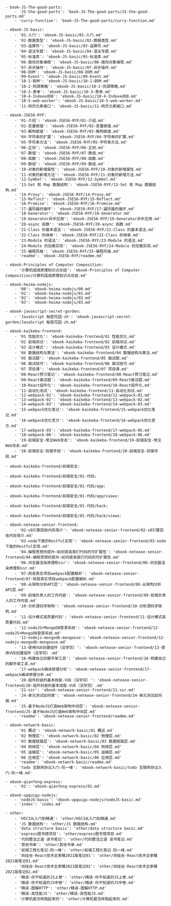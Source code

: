 
    - book-JS-The-good-parts:
        - 'JS-the-good-parts': 'book-JS-The-good-parts/JS-the-good-parts.md'
        - 'curry-function': 'book-JS-The-good-parts/curry-function.md'

    - ebook-JS-basic:
        - '01-入门': 'ebook-JS-basic/01-入门.md'
        - '02-数据类型': 'ebook-JS-basic/02-数据类型.md'
        - '03-运算符': 'ebook-JS-basic/03-运算符.md'
        - '04-语法专题': 'ebook-JS-basic/04-语法专题.md'
        - '05-标准库': 'ebook-JS-basic/05-标准库.md'
        - '06-面向对象编程': 'ebook-JS-basic/06-面向对象编程.md'
        - '07-异步操作': 'ebook-JS-basic/07-异步操作.md'
        - '08-DOM': 'ebook-JS-basic/08-DOM.md'
        - '09-Event': 'ebook-JS-basic/09-Event.md'
        - '10-1-BOM': 'ebook-JS-basic/10-1-BOM.md'
        - '10-2-同源策略': 'ebook-JS-basic/10-2-同源策略.md'
        - '10-3-表单': 'ebook-JS-basic/10-3-表单.md'
        - '10-4-IndexedDB': 'ebook-JS-basic/10-4-IndexedDB.md'
        - '10-5-web-worker': 'ebook-JS-basic/10-5-web-worker.md'
        - '11-网页元素接口': 'ebook-JS-basic/11-网页元素接口.md'

    - ebook-JSES6-RYF:
        - '01-介绍': 'ebook-JSES6-RYF/01-介绍.md'
        - '02-变量赋值': 'ebook-JSES6-RYF/02-变量赋值.md'
        - '03-解构赋值': 'ebook-JSES6-RYF/03-解构赋值.md'
        - '04-字符串的扩展': 'ebook-JSES6-RYF/04-字符串的扩展.md'
        - '05-字符串方法': 'ebook-JSES6-RYF/05-字符串方法.md'
        - '06-正则': 'ebook-JSES6-RYF/06-正则.md'
        - '07-数值': 'ebook-JSES6-RYF/07-数值.md'
        - '08-函数': 'ebook-JSES6-RYF/08-函数.md'
        - '09-数组': 'ebook-JSES6-RYF/09-数组.md'
        - '10-对象的新增属性': 'ebook-JSES6-RYF/10-对象的新增属性.md'
        - '11-对象的新增方法': 'ebook-JSES6-RYF/11-对象的新增方法.md'
        - '12-Symbol': 'ebook-JSES6-RYF/12-Symbol.md'
        - '13-Set 和 Map 数据结构': 'ebook-JSES6-RYF/13-Set 和 Map 数据结构.md'
        - '14-Proxy': 'ebook-JSES6-RYF/14-Proxy.md'
        - '15-Reflect': 'ebook-JSES6-RYF/15-Reflect.md'
        - '16-Promise': 'ebook-JSES6-RYF/16-Promise.md'
        - '17-遍历器的循环': 'ebook-JSES6-RYF/17-遍历器的循环.md'
        - '18-Generator': 'ebook-JSES6-RYF/18-Generator.md'
        - '19-Generator异步应用': 'ebook-JSES6-RYF/19-Generator异步应用.md'
        - '20-async 函数': 'ebook-JSES6-RYF/20-async 函数.md'
        - '21-Class 的基本语法': 'ebook-JSES6-RYF/21-Class 的基本语法.md'
        - '22-Class 的继承': 'ebook-JSES6-RYF/22-Class 的继承.md'
        - '23-Module 的语法': 'ebook-JSES6-RYF/23-Module 的语法.md'
        - '24-Module 的加载实现': 'ebook-JSES6-RYF/24-Module 的加载实现.md'
        - '25-编程风格': 'ebook-JSES6-RYF/25-编程风格.md'
        - 'readme': 'ebook-JSES6-RYF/readme.md'

    - ebook-Principles of Computer Composition:
        - '计算机组成原理知识点总结': 'ebook-Principles of Computer Composition/计算机组成原理知识点总结.md'

    - ebook-heima-nodejs:
        - '00': 'ebook-heima-nodejs/00.md'
        - '01': 'ebook-heima-nodejs/01.md'
        - '02': 'ebook-heima-nodejs/02.md'
        - '03': 'ebook-heima-nodejs/03.md'

    - ebook-javascript-secret-garden:
        - 'JavaScript 秘密花园-zh': 'ebook-javascript-secret-garden/JavaScript 秘密花园-zh.md'

    - ebook-kaikeba-frontend:
        - '01 性能优化': 'ebook-kaikeba-frontend/01 性能优化.md'
        - '02 前端测试': 'ebook-kaikeba-frontend/02 前端测试.md'
        - '03 设计模式': 'ebook-kaikeba-frontend/03 设计模式.md'
        - '04 数据结构与算法': 'ebook-kaikeba-frontend/04 数据结构与算法.md'
        - '05 面试题': 'ebook-kaikeba-frontend/05 面试题.md'
        - '06 面试技巧': 'ebook-kaikeba-frontend/06 面试技巧.md'
        - '07 项目课': 'ebook-kaikeba-frontend/07 项目课.md'
        - '08-React预习笔记': 'ebook-kaikeba-frontend/08-React预习笔记.md'
        - '09-React面试题': 'ebook-kaikeba-frontend/09-React面试题.md'
        - '10-React组件化': 'ebook-kaikeba-frontend/10-React组件化.md'
        - '11-自动化测试': 'ebook-kaikeba-frontend/11-自动化测试.md'
        - '12-webpack-01': 'ebook-kaikeba-frontend/12-webpack-01.md'
        - '13-webpack-02': 'ebook-kaikeba-frontend/13-webpack-02.md'
        - '14-webpack-03': 'ebook-kaikeba-frontend/14-webpack-03.md'
        - '15-webpack优化笔记': 'ebook-kaikeba-frontend/15-webpack优化笔记.md'
        - '16-webpack优化官方': 'ebook-kaikeba-frontend/16-webpack优化官方.md'
        - '17-webpack-05': 'ebook-kaikeba-frontend/17-webpack-05.md'
        - '18-webpack-06': 'ebook-kaikeba-frontend/18-webpack-06.md'
        - '19-前端安全-常见Web攻击': 'ebook-kaikeba-frontend/19-前端安全-常见Web攻击.md'
        - '20-前端安全-防御手段': 'ebook-kaikeba-frontend/20-前端安全-防御手段.md'

    - ebook-kaikeba-frontend/前端安全:

    - ebook-kaikeba-frontend/前端安全/01-代码:

    - ebook-kaikeba-frontend/前端安全/01-代码/app:

    - ebook-kaikeba-frontend/前端安全/01-代码/app/views:

    - ebook-kaikeba-frontend/前端安全/01-代码/hack:

    - ebook-kaikeba-frontend/前端安全/01-代码/hack/views:

    - ebook-netease-senior-frontend:
        - '02-v8引擎回收内存简介': 'ebook-netease-senior-frontend/02-v8引擎回收内存简介.md'
        - '03-node下面的Restful实现': 'ebook-netease-senior-frontend/03-node下面的Restful实现.md'
        - '04-编程思想的提升—如何提高我们代码的可扩展性': 'ebook-netease-senior-frontend/04-编程思想的提升—如何提高我们代码的可扩展性.md'
        - '06-浏览器渲染原理和ssr': 'ebook-netease-senior-frontend/06-浏览器渲染原理和ssr.md'
        - '07-网易真实项目webpack配置解析': 'ebook-netease-senior-frontend/07-网易真实项目webpack配置解析.md'
        - '08-从架构分析API层': 'ebook-netease-senior-frontend/08-从架构分析API层.md'
        - '09-前端负责人的工作内容': 'ebook-netease-senior-frontend/09-前端负责人的工作内容.md'
        - '10-分析源码学架构': 'ebook-netease-senior-frontend/10-分析源码学架构.md'
        - '11-设计模式高质量代码': 'ebook-netease-senior-frontend/11-设计模式高质量代码.md'
        - '12-nodeJS+MongoDB登录系统': 'ebook-netease-senior-frontend/12-nodeJS+MongoDB登录系统.md'
        - '12-nodejs-mongodb-mongoose': 'ebook-netease-senior-frontend/12-nodejs-mongodb-mongoose.md'
        - '13-使用VUE创建组件（没学完）': 'ebook-netease-senior-frontend/13-使用VUE创建组件（没学完）.md'
        - '16-构建自己的脚手架工具': 'ebook-netease-senior-frontend/16-构建自己的脚手架工具.md'
        - '17-webpack编译原理分析': 'ebook-netease-senior-frontend/17-webpack编译原理分析.md'
        - '20-组件封装的基本技能-VUE（没学完）': 'ebook-netease-senior-frontend/20-组件封装的基本技能-VUE（没学完）.md'
        - '21-ssr': 'ebook-netease-senior-frontend/21-ssr.md'
        - '24-单元测试如何做': 'ebook-netease-senior-frontend/24-单元测试如何做.md'
        - '25-基于NodeJS打造Web架构中间层': 'ebook-netease-senior-frontend/25-基于NodeJS打造Web架构中间层.md'
        - 'readme': 'ebook-netease-senior-frontend/readme.md'

    - ebook-network-basic:
        - '01 概述': 'ebook-network-basic/01 概述.md'
        - '02 物理层': 'ebook-network-basic/02 物理层.md'
        - '03 数据链路层': 'ebook-network-basic/03 数据链路层.md'
        - '04 网络层': 'ebook-network-basic/04 网络层.md'
        - '05 运输层': 'ebook-network-basic/05 运输层.md'
        - '06 应用层': 'ebook-network-basic/06 应用层.md'
        - 'readme': 'ebook-network-basic/readme.md'
        - 'todo 互联网协议入门-阮一峰': 'ebook-network-basic/todo 互联网协议入门-阮一峰.md'

    - ebook-qianfeng-express:
        - '01': 'ebook-qianfeng-express/01.md'

    - ebook-upguigu-nodejs:
        - 'nodeJS-basic': 'ebook-upguigu-nodejs/nodeJS-basic.md'
        - 'index': 'index.md'

    - other:
        - 'H5C3从入门到精通': 'other/H5C3从入门到精通.md'
        - 'JS 数据结构': 'other/JS 数据结构.md'
        - 'data structure basic': 'other/data structure basic.md'
        - 'express图书馆项目': 'other/express图书馆项目.md'
        - '代码整洁之道 读书笔记': 'other/代码整洁之道 读书笔记.md'
        - '其他书单': 'other/其他书单.md'
        - '前端工程化笔记-阮一峰': 'other/前端工程化笔记-阮一峰.md'
        - '尚硅谷-React技术全家桶2021版笔记01': 'other/尚硅谷-React技术全家桶2021版笔记01.md'
        - '尚硅谷-React技术全家桶2021版笔记02': 'other/尚硅谷-React技术全家桶2021版笔记02.md'
        - '精读-你不知道的JS上卷': 'other/精读-你不知道的JS上卷.md'
        - '精读-你不知道的JS中卷': 'other/精读-你不知道的JS中卷.md'
        - '精读-图解HTTP': 'other/精读-图解HTTP.md'
        - '精读-高性能JS': 'other/精读-高性能JS.md'
        - '计算机是怎样跑起来的': 'other/计算机是怎样跑起来的.md'
